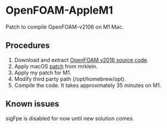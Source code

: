 # OpenFOAM-AppleM1

Patch to compile OpenFOAM-v2106 on M1 Mac.

## Procedures
1. Download and extract [OpenFOAM v2016 source code](https://dl.openfoam.com/source/v2106/OpenFOAM-v2106.tgz).
2. Apply macOS [patch](https://github.com/mrklein/openfoam-os-x/blob/master/OpenFOAM-v2106.patch) from mrklein.
3. Apply my patch for M1.
4. Modify third party path (/opt/homebrew/opt).
5. Compile the code. It takes approximately 35 minutes on M1.

## Known issues
sigFpe is disabled for now until new solution comes.
